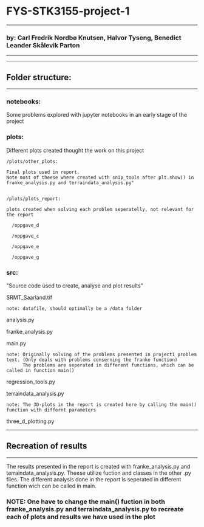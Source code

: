# FYS-STK3155-project-1

--------------------------
### by: Carl Fredrik Nordbø Knutsen, Halvor Tyseng, Benedict Leander Skålevik Parton  
--------------------------
--------------------------
## Folder structure:
--------------------------
### notebooks:

  Some problems explored with jupyter notebooks in an early stage of the project

### plots: 

  Different plots created thought the work on this project

    /plots/other_plots:
    
    Final plots used in report. 
    Note most of theese where created with snip_tools after plt.show() in franke_analysis.py and terraindata_analysis.py" 


    /plots/plots_report:
  
    plots created when solving each problem seperatelly, not relevant for the report

      /oppgave_d

      /oppgave_c

      /oppgave_e

      /oppgave_g

### src:

  "Source code used to create, analyse and plot results"
  
  SRMT_Saarland.tif 
  
    note: datafile, should optimally be a /data folder
    
  analysis.py
  
  franke_analysis.py
  
  main.py
  
    note: Originally solving of the problems presented in project1 problem text. (Only deals with problems conserning the franke function)
          The problems are seperated in different functions, which can be called in function main()
          
  regression_tools.py
  
  terraindata_analysis.py
  
    note: The 3D-plots in the report is created here by calling the main() function with differnt parameters
    
  three_d_plotting.py
  
--------------------------
## Recreation of results
--------------------------
The results presented in the report is created with franke_analysis.py and terraindata_analysis.py. Theese utilize fuction and classes in the other .py files. The different analysis done in the report is seperated in different function wich can be called in main.
### NOTE: One have to change the main() fuction in both franke_analysis.py and terraindata_analysis.py to recreate each of plots and results we have used in the plot

